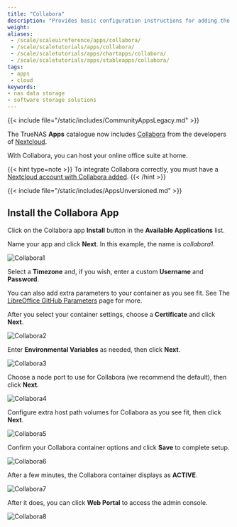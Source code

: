 ```yaml
---
title: "Collabora"
description: "Provides basic configuration instructions for adding the Collabora app using the TrueNAS webUI."
weight:
aliases:
 - /scale/scaleuireference/apps/collabora/
 - /scale/scaletutorials/apps/collabora/
 - /scale/scaletutorials/apps/chartapps/collabora/
 - /scale/scaletutorials/apps/stableapps/collabora/
tags:
 - apps
 - cloud
keywords:
- nas data storage
- software storage solutions
---
```


{{< include file="/static/includes/CommunityAppsLegacy.md" >}}

The TrueNAS **Apps** catalogue now includes [Collabora](https://nextcloud.com/collaboraonline/) from the developers of [Nextcloud](https://nextcloud.com/).

With Collabora, you can host your online office suite at home.

{{< hint type=note >}}
To integrate Collabora correctly, you must have a [Nextcloud account with Collabora added](https://nextcloud.com/collaboraonline/).
{{< /hint >}}

{{< include file="/static/includes/AppsUnversioned.md" >}}

## Install the Collabora App

Click on the Collabora app **Install** button in the **Available Applications** list.

Name your app and click **Next**. In this example, the name is *collabora1*.

![Collabora1](/images/SCALE/Apps/Collabora1.png "Install Collabora")

Select a **Timezone** and, if you wish, enter a custom **Username** and **Password**.

You can also add extra parameters to your container as you see fit. See The [LibreOffice GitHub Parameters](https://github.com/LibreOffice/online/blob/master/loolwsd.xml.in) page for more.

After you select your container settings, choose a **Certificate** and click **Next**.

![Collabora2](/images/SCALE/Apps/Collabora2.png "Configure Collabora Container")

Enter **Environmental Variables** as needed, then click **Next**.

![Collabora3](/images/SCALE/Apps/Collabora3.png "Configure Collabora Environmental Variables")

Choose a node port to use for Collabora (we recommend the default), then click **Next**.

![Collabora4](/images/SCALE/Apps/Collabora4.png "Configure Collabora Networking")

Configure extra host path volumes for Collabora as you see fit, then click **Next**.

![Collabora5](/images/SCALE/Apps/Collabora5.png "Configure Collabora Extra Host Path Volumes")

Confirm your Collabora container options and click **Save** to complete setup.

![Collabora6](/images/SCALE/Apps/Collabora6.png "Confirm Collabora Options")

After a few minutes, the Collabora container displays as **ACTIVE**.

![Collabora7](/images/SCALE/Apps/Collabora7.png "Collabora Active")

After it does, you can click **Web Portal** to access the admin console.

![Collabora8](/images/SCALE/Apps/Collabora8.png "Collabora Admin Console")
